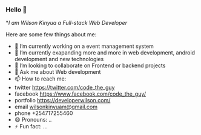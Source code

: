 ### Hello 👋


**I am Wilson Kinyua a Full-stack Web Developer*

Here are some few things about me:

- 🔭 I’m currently working on a event management system
- 🌱 I’m currently exapanding more and more in web development, android development and new technologies
- 👯 I’m looking to collaborate on Frontend or backend projects
- 💬 Ask me about Web development
- 📫 How to reach me: 
- twitter https://twitter.com/code_the_guy
- facebook https://www.facebook.com/code_the_guy/
- portfolio https://developerwilson.com/
- email wilsonkinyuam@gmail.com
- phone +254717255460
- 😄 Pronouns: ..
- ⚡ Fun fact: ...


